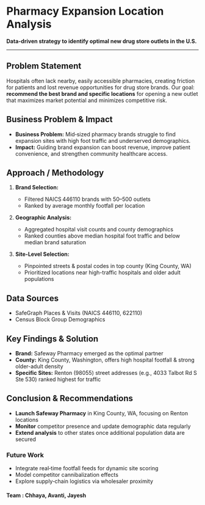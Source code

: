 # Pharmacy Expansion Location Analysis

**Data-driven strategy to identify optimal new drug store outlets in the U.S.**

---

## Problem Statement

Hospitals often lack nearby, easily accessible pharmacies, creating friction for patients and lost revenue opportunities for drug store brands. Our goal: **recommend the best brand and specific locations** for opening a new outlet that maximizes market potential and minimizes competitive risk.

## Business Problem & Impact

- **Business Problem:** Mid‑sized pharmacy brands struggle to find expansion sites with high foot traffic and underserved demographics.  
- **Impact:** Guiding brand expansion can boost revenue, improve patient convenience, and strengthen community healthcare access.

## Approach / Methodology

1. **Brand Selection:**  
   - Filtered NAICS 446110 brands with 50–500 outlets  
   - Ranked by average monthly footfall per location  

2. **Geographic Analysis:**  
   - Aggregated hospital visit counts and county demographics  
   - Ranked counties above median hospital foot traffic and below median brand saturation  

3. **Site-Level Selection:**  
   - Pinpointed streets & postal codes in top county (King County, WA)  
   - Prioritized locations near high-traffic hospitals and older adult populations  

## Data Sources

- SafeGraph Places & Visits (NAICS 446110, 622110)  
- Census Block Group Demographics  

## Key Findings & Solution

- **Brand:** Safeway Pharmacy emerged as the optimal partner  
- **County:** King County, Washington, offers high hospital footfall & strong older-adult density  
- **Specific Sites:** Renton (98055) street addresses (e.g., 4033 Talbot Rd S Ste 530) ranked highest for traffic  

## Conclusion & Recommendations

- **Launch Safeway Pharmacy** in King County, WA, focusing on Renton locations  
- **Monitor** competitor presence and update demographic data regularly  
- **Extend analysis** to other states once additional population data are secured  

### Future Work

- Integrate real‑time footfall feeds for dynamic site scoring  
- Model competitor cannibalization effects  
- Explore supply‑chain logistics via wholesaler proximity  

#### Team : Chhaya, Avanti, Jayesh
 
